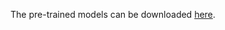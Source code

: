 The pre-trained models can be downloaded [here](https://zenodo.org/record/5081163/files/models.zip?download=1).
